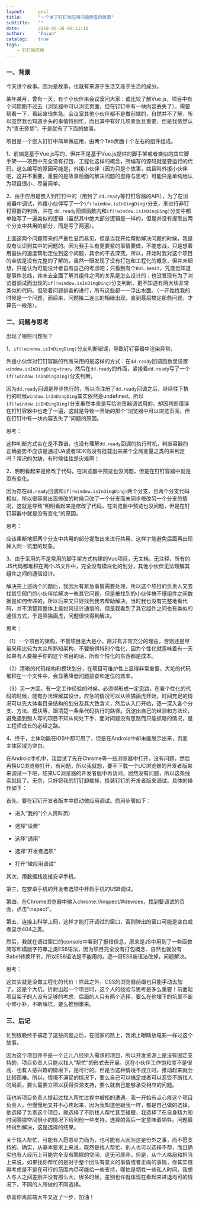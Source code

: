 ```yaml
---
layout:     post
title:      "一个关于钉钉微应用问题排查的故事"
subtitle:   ""
date:       2018-05-26 09:11:10
author:     "Paian"
catalog:    true
tags:
    - 钉钉微应用
---
```


### 一、背景

今天讲个故事。因为是故事，也就有来源于生活又高于生活的成分。

某年某月，曾有一天，有个小伙伴来会议室问大家：谁比较了解Vue.js，项目中有个问题跑不过去（浏览器中可以浏览页面，但在钉钉中有一块内容丢失了），需要帮看一下，看起来很焦急。会议室其他小伙伴都不是做前端的，自然并不了解，所以虽然我也知道手头的事情特别忙，而且其中有好几项紧急且重要，但是我依然认为“责无旁贷”，于是就有了下面的故事。

项目是一个嵌入钉钉中简单微应用，由两个Tab页面十个左右的组件组成。

1、前端是基于Vue.js写的，但并不是基于Vue.js提供的脚手架或者类似的其它脚手架——项目中完全没有打包、工程化这样的概念，所编写的源码就是要运行的代码。这么编写的原因可能是，外援小伙伴（因为只是个故事，姑且叫外援小伙伴吧，这并不重要，重要的是故事后面的解决问题的思路与思考）可能只是单纯地认为项目很小、尽量简单。

2、由于应用是嵌入到钉钉中的（用到了 `dd.ready`等钉钉容器的API），为了在浏览器中调试，外援小伙伴写了一个`if(!window.isInDingDing)`分支，来进行非钉钉容器的判断，并在 `dd.ready`回调函数内和`if(!window.isInDingDing)`分支中都单独写了一遍类似的逻辑（虽然其中绝大部分逻辑是一样的，但是并没有提取出两个分支中共用的部分，而是写了两遍）。

上面这两个问题带来的严重性显而易见，但是当我开始帮助解决问题的时候，我是没有认识到其中的问题的。因为我手头有更要紧的事情要做，不能恋战，只是想着用最快的速度帮助定位到这个问题，其余的不去深究。所以，开始时我对这个项目的全貌是没有完整的了解的，虽然一眼发现了没有打包和工程化的概念，但并未细想，只是认为可能设计者自有自己的考虑吧；只看到有个`BUS.$emit`，凭直觉知道是事件总线，并未去全面了解其组件之间的关系是怎么设计的；也没发现有为了浏览器调试而出现的`if(!window.isInDingDing)`分支判断，更不知道有两大块非常类似的代码。但随着问题排查的进行，所有这些都一一浮出水面。（一开始找我的时候是一个问题，而后来，问题接二连三的相继出现，直到最后搞定那些问题，才算告一段落）。

### 二、问题与思考

出现了哪些问题呢？

1、`if(!window.isInDingDing)`分支判断错误，导致钉钉容器中渲染异常。

外援小伙伴对钉钉容器的判断采用的是这样的方式：在`dd.ready`回调函数里设置`window.isInDingDing=true`，然后在`dd.ready`的外面，紧接着`dd.ready`写了一个`if(!window.isInDingDing)`分支判断。

因为`dd.ready`回调是异步执行的，所以当注册了`dd.ready`回调之后，继续往下执行的时候`window.isInDingDing`其实依然是undefined。所以`if(!window.isInDingDing)`分支虽然本来是写给浏览器调试用的，却因判断错误在钉钉容器中也走了一遍，这就是导致一开始的那个“浏览器中可以浏览页面，但在钉钉中有一块内容丢失了”问题的原因。

思考：

这种判断方式实在是不靠谱，也没有理解`dd.ready`回调的执行时机，判断容器的正确姿势不应该是通过UA或者SDK有没有挂载出来某个全局变量之类的来判定吗？常识的欠缺，有时候往往是灾难啊！

2、明明看起来是修改了代码，在浏览器中预览也没问题，但是在钉钉容器中就是没有变化。

因为存在`dd.ready`回调和`if(!window.isInDingDing)`两个分支，且两个分支代码相似，所以很容易出现修改的时候只改了一个分支而未同步修改另一个分支的情况，这就是导致“明明看起来是修改了代码，在浏览器中预览也没问题，但是在钉钉容器中就是没有变化”的原因。

思考：

应该果断地把两个分支中共用的部分提取出来进行共用，这样才能避免后面再出现掉入同一坑里的现象。

3、由于采用的不是常用的脚手架方式构建的Vue项目，无文档，无注释，所有的JS代码都堆积在两个JS文件中，完全没有模块化的划分，其他小伙伴无法理解其组件之间的通信设计。

解决完上述两个问题后，我因为有紧急事情需要处理，所以这个项目的负责人又去找其它部门的小伙伴给解决一些其它问题，但是被找到的小伙伴搞不懂组件之间数据是如何传递的，所以后来又只好找到我去帮助解决。当时我也没有完整地看代码，并不清楚其整体上是如何设计通信的，但是我看到了其它组件之间也有类似的通信方式，于是照猫画虎，问题很快得到解决。

思考：

（1）一个项目的架构，不管项目是大是小，除非有非常充分的理由，否则还是尽量采用比较为大众所熟知架构，不要搞得特别个性化，因为个性化就意味着有一天如果有人要接手你的这个项目的话，所有个性化的东西都是成本。

（2）清晰的代码结构和模块划分，在项目可维护性上显得非常重要，大坨的代码堆积在一个文件中，会显著降低问题排查和定位的效率。

（3）另一方面，有一定工作经验的时候，必须得形成一定思路，在看个性化的代码的时候，能有办法理解其设计，应急的情况可以从照猫画虎开始，时间充足的情况可以先大体看目录结构的划分及其大致含义，然后从入口开始，逐一深入各个分支、方法、模块等，跟清楚一条条代码执行的路径。沉淀出自己的经验和方法论，避免遇到别人写的项目不知从何处下手、面对问题没有思路而只能抓瞎的情况，是工程师成长的必经之路。

4、终于，主体功能在iOS中都可用了，但是在Android中却未能展示出来，页面主体区域为空白。

在Android手机中，我尝试了先在Chrome等一些浏览器中打开，没有问题，然后再换UC浏览器打开，有问题，所以我就想，要不下载一个UC浏览器的开发者版来来调试一下吧，结果UC浏览器的开发者版中再访问，居然没有问题，所以这条线索就段了。无奈，只好将我的钉钉卸载掉，换装钉钉的开发者版来调试。具体的操作如下：

首先，要在钉钉开发者版本中启动微应用调试。启用步骤如下：

- 进入“我的”(个人资料页)

- 选择“设置”

- 选择“通用”

- 选择“开发者选项”

- 打开“微应用调试”

其次，用数据线连接安卓手机。

第三，在安卓手机的开发者选项中开启手机的USB调试。

第四，在Chrome浏览器中输入chrome://inspect/#devices，找到要调试的页面，点击“inspect”。

第五，连接上科学上网，这样才能打开调试的窗口，否则弹出的窗口可能是空白或者显示404之类。

然后，我就在调试窗口的console中看到了报错信息，原来是JS中用到了一些函数简写和模版字符串之类ES6语法，因为项目完全没有打包概念、自然也就没有Babel转换环节，所以ES6语法是不能用的。逐一将ES6新语法改掉，问题解决。

思考：

这其实就是没做工程化的代价！除此之外，CSS的浏览器前缀也只能手动去加了。这是个大坑，折射出起一个项目时，这个人的经验与思考是多么重要！前面起项目架子的人没有足够的考虑，后面的人只有两个选择，要么在他埋下的坑里不断小修小补，不断填坑，要么推倒重来。

### 三、后记

忙到很晚终于搞定了这些问题之后，在回家的路上，我闭上眼睛放电影一样过这个故事。

因为这个项目并不是一个正儿八经排入需求的项目，所以开发资源上是没有固定支持的，项目负责人只能以找人“帮忙”的形式去开展。这在小伙伴工作饱和度不是很高、也有人感兴趣的情境下，是可行的。但是当这种情境不成立时，推动起来就会比较困难。所以，情境不满足的情况下，要么自己可以搞定或者可以忍受不断找人的局面，要么需要立项以获得资源支持，要么就自己能够承受相应的问题。

我也听项目负责人提起过找人帮忙过程中被拒的遭遇。我一开始有点心疼这个项目负责人，但慢慢地又并不心疼起来，因为我知道他跟我一样，都是自己做的选择，他选择了负责这个项目，就选择了不断找人帮忙甚至碰壁，我选择了在自身精力和时间腾挪空间很小的情况下给到他一些支持，选择的背后一定意味着牺牲。问题最终得到解决，这是选择的结果。

关于找人帮忙，可能有人愿意尽力而为，也可能有人因为这是份外之事，而不愿支持的。确实，从基本要求上来说，既然是找人帮忙，别人也可以选择不帮，而且确实也有人经历上可能完全没有腾挪的空间，这无可厚非。但是，从个人格局和担当上来说，如果找你帮忙的是对于整个团队有意义的事情或者正向的事情，你其实值得考虑是不是在可行的范围内尽可能给一些支持，哪怕是牺牲一些私人时间。我想人与人之间差别并没有那么大，很多时候，差别也许就体现在看起来进退均可的情况下，不同的人所做的不同选择。

恭喜你离前端大牛又近了一步，加油！
